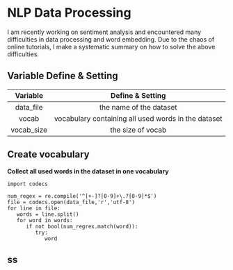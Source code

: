 NLP Data Processing
==

I am recently working on sentiment analysis and encountered many difficulties in data processing and word embedding. Due to the chaos of online tutorials, I make a systematic summary on how to solve the above difficulties.



## Variable Define & Setting
| Variable | Define & Setting | 
| :----:   | :----: |
|data_file | the name of the dataset |
|  vocab   | vocabulary containing all used words in the dataset |
|vocab_size| the size of vocab |

## Create vocabulary
**Collect all used words in the dataset in one vocabulary**
```Shell
import codecs

num_regex = re.compile('^[+-]?[0-9]+\.?[0-9]*$')
file = codecs.open(data_file,'r','utf-8')
for line in file:
   words = line.split()
   for word in words:
      if not bool(num_regrex.match(word)):
         try:
            word

```

## ss


